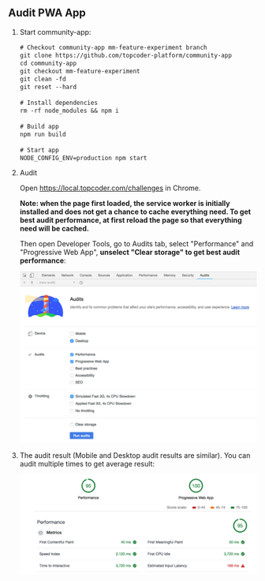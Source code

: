 ## Audit PWA App

1. Start community-app:

   ```shell
   # Checkout community-app mm-feature-experiment branch
   git clone https://github.com/topcoder-platform/community-app
   cd community-app
   git checkout mm-feature-experiment
   git clean -fd
   git reset --hard
   
   # Install dependencies
   rm -rf node_modules && npm i
   
   # Build app
   npm run build
   
   # Start app
   NODE_CONFIG_ENV=production npm start
   ```



2. Audit

   Open https://local.topcoder.com/challenges in Chrome.

   

   **Note: when the page first loaded, the service worker is initially installed and does not get a chance to cache everything need. To get best audit performance, at first reload the page so that everything need will be cached.**

   

   Then open Developer Tools, go to Audits tab, select "Performance" and "Progressive Web App", **unselect "Clear storage" to get best audit performance**:

   

   ![](pics/chrome-audit.png)



3. The audit result (Mobile and Desktop audit results are similar). You can audit multiple times to get average result:

   ![](pics/desktop-cache-new.png)


